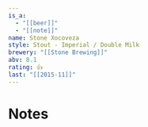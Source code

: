 ```yaml
---
is_a:
  - "[[beer]]"
  - "[[note]]"
name: Stone Xocoveza
style: Stout - Imperial / Double Milk
brewery: "[[Stone Brewing]]"
abv: 8.1
rating: 👍
last: "[[2015-11]]"
---
```

# Notes

